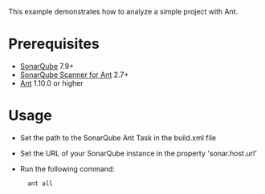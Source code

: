 This example demonstrates how to analyze a simple project with Ant.

Prerequisites
=============
* [SonarQube](http://www.sonarqube.org/downloads/) 7.9+
* [SonarQube Scanner for Ant](http://redirect.sonarsource.com/doc/ant-task.html) 2.7+
* [Ant](http://ant.apache.org/) 1.10.0 or higher

Usage
=====
* Set the path to the SonarQube Ant Task in the build.xml file
* Set the URL of your SonarQube instance in the property 'sonar.host.url'
* Run the following command:

        ant all
